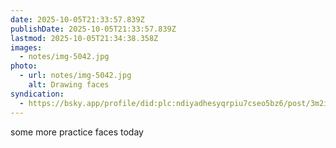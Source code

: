 ```yaml
---
date: 2025-10-05T21:33:57.839Z
publishDate: 2025-10-05T21:33:57.839Z
lastmod: 2025-10-05T21:34:38.358Z
images:
  - notes/img-5042.jpg
photo:
  - url: notes/img-5042.jpg
    alt: Drawing faces
syndication:
  - https://bsky.app/profile/did:plc:ndiyadhesyqrpiu7cseo5bz6/post/3m2i2h2l47a2m
---
```


some more practice faces today
